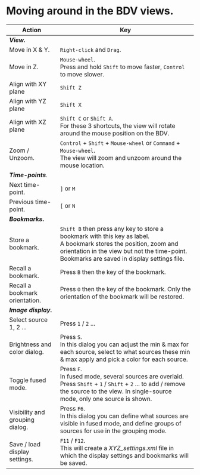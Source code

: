# Moving around in the BDV views. 

| **Action**                      | **Key**  |
|---------------------------------|---------------|
| **_View._**                        ||
| Move in X & Y.                  | `Right-click` and `Drag`.    |
| Move in Z.                      | `Mouse-wheel`. <br>Press and hold `Shift` to move faster, `Control` to move slower. |
| Align with XY plane | `Shift Z` |
| Align with YZ plane | `Shift X` |
| Align with XZ plane | `Shift C` or `Shift A`. <br>For these 3 shortcuts, the view will rotate around the mouse position on the BDV. |
| Zoom / Unzoom.                  | `Control` + `Shift` + `Mouse-wheel` or `Command` + `Mouse-wheel`. <br>The view will zoom and unzoom around the mouse location. |
| **_Time-points_**.              |                    |
| Next time-point.                | `]` or `M`         |
| Previous time-point.            | `[` or `N`         |
| **_Bookmarks_.**                |                    |
| Store a bookmark.               | `Shift B` then press any key to store a bookmark with this key as label. <br>A bookmark stores the position, zoom and orientation in the view but not the time-point. Bookmarks are saved in display settings file. |
| Recall a bookmark.              | Press `B` then the key of the bookmark. |
| Recall a bookmark orientation.  | Press `O` then the key of the bookmark. Only the orientation of the bookmark will be restored. |
| **_Image display_.**            |                         |
| Select source 1, 2 ...          | Press `1` / `2` ...     |
| Brightness and color dialog.    | Press `S`. <br />In this dialog you can adjust the min & max for each source, select to what sources these min & max apply and pick a color for each source. |
| Toggle fused mode.              | Press `F`. <br /> In fused mode, several sources are overlaid. Press `Shift` + `1` / `Shift` + `2` ... to add / remove the source to the view. In single-source mode, only one source is shown.          |
| Visibility and grouping dialog. | Press `F6`.<br /> In this dialog you can define what sources are visible in fused mode, and define groups of sources for use in the grouping mode.         |
| Save / load display settings.   | `F11` / `F12`. <br />This will create a _XYZ_settings.xml_ file in which the display settings and bookmarks will be saved.                                               |
